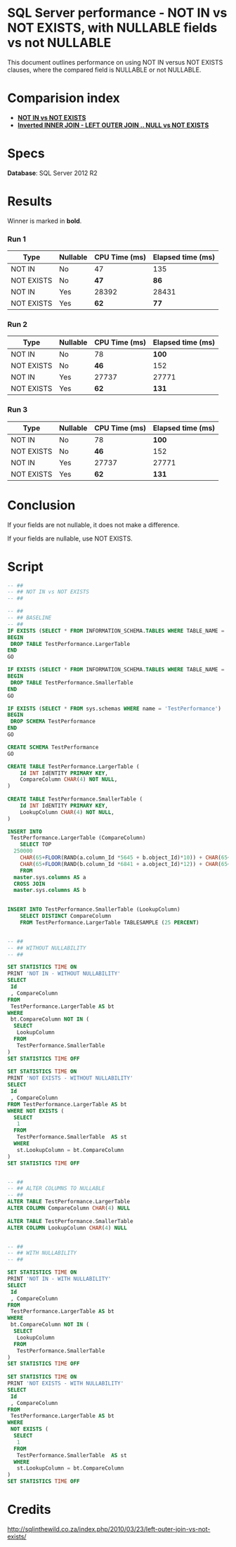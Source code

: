 # SQL Server performance - NOT IN vs NOT EXISTS, with NULLABLE fields vs not NULLABLE

This document outlines performance on using NOT IN versus NOT EXISTS clauses, where the compared field is NULLABLE or not NULLABLE.

# Comparision index
* **[NOT IN vs NOT EXISTS](https://github.com/ebergstedt/sql_performance_not_in_vs_not_exists)**
* **[Inverted INNER JOIN - LEFT OUTER JOIN .. NULL vs NOT EXISTS](https://github.com/ebergstedt/sql_performance_left_outer_join_null_vs_not_exists)**

# Specs

**Database**: SQL Server 2012 R2

# Results

Winner is marked in **bold**.

### Run 1

| Type       | Nullable | CPU Time (ms) | Elapsed time (ms) |
|------------|----------|---------------|-------------------|
| NOT IN     | No       | 47            | 135               |
| NOT EXISTS | No       | **47**            | **86**                |
| NOT IN     | Yes      | 28392         | 28431             |
| NOT EXISTS | Yes      | **62**            | **77**                |

### Run 2

| Type       | Nullable | CPU Time (ms) | Elapsed time (ms) |
|------------|----------|---------------|-------------------|
| NOT IN     | No       | 78            | **100**               |
| NOT EXISTS | No       | **46**            | 152               |
| NOT IN     | Yes      | 27737         | 27771             |
| NOT EXISTS | Yes      | **62**            | **131**               |

### Run 3

| Type       | Nullable | CPU Time (ms) | Elapsed time (ms) |
|------------|----------|---------------|-------------------|
| NOT IN     | No       | 78            | **100**               |
| NOT EXISTS | No       | **46**            | 152               |
| NOT IN     | Yes      | 27737         | 27771             |
| NOT EXISTS | Yes      | **62**            | **131**               |

# Conclusion

If your fields are not nullable, it does not make a difference.

If your fields are nullable, use NOT EXISTS.

# Script

```sql
-- ##
-- ## NOT IN vs NOT EXISTS
-- ##

-- ##
-- ## BASELINE
-- ##
IF EXISTS (SELECT * FROM INFORMATION_SCHEMA.TABLES WHERE TABLE_NAME = 'LargerTable' AND TABLE_SCHEMA = 'TestPerformance')
BEGIN
 DROP TABLE TestPerformance.LargerTable
END
GO

IF EXISTS (SELECT * FROM INFORMATION_SCHEMA.TABLES WHERE TABLE_NAME = 'SmallerTable' AND TABLE_SCHEMA = 'TestPerformance')
BEGIN
 DROP TABLE TestPerformance.SmallerTable
END
GO

IF EXISTS (SELECT * FROM sys.schemas WHERE name = 'TestPerformance')
BEGIN
 DROP SCHEMA TestPerformance 
END
GO

CREATE SCHEMA TestPerformance
GO

CREATE TABLE TestPerformance.LargerTable (
	Id INT IdENTITY PRIMARY KEY,
	CompareColumn CHAR(4) NOT NULL,
)
 
CREATE TABLE TestPerformance.SmallerTable (
	Id INT IdENTITY PRIMARY KEY,
	LookupColumn CHAR(4) NOT NULL,
)

INSERT INTO 
 TestPerformance.LargerTable (CompareColumn)
	SELECT TOP 
  250000
	CHAR(65+FLOOR(RAND(a.column_Id *5645 + b.object_Id)*10)) + CHAR(65+FLOOR(RAND(b.column_Id *3784 + b.object_Id)*12)) +
	CHAR(65+FLOOR(RAND(b.column_Id *6841 + a.object_Id)*12)) + CHAR(65+FLOOR(RAND(a.column_Id *7544 + b.object_Id)*8))
	FROM 
  master.sys.columns AS a 
  CROSS JOIN 
  master.sys.columns AS b
 

INSERT INTO TestPerformance.SmallerTable (LookupColumn)
	SELECT DISTINCT CompareColumn
	FROM TestPerformance.LargerTable TABLESAMPLE (25 PERCENT)


-- ##
-- ## WITHOUT NULLABILITY
-- ##

SET STATISTICS TIME ON
PRINT 'NOT IN - WITHOUT NULLABILITY'
SELECT 
 Id
 , CompareColumn 
FROM 
 TestPerformance.LargerTable AS bt
WHERE 
 bt.CompareColumn NOT IN (
  SELECT 
   LookupColumn 
  FROM 
   TestPerformance.SmallerTable
)
SET STATISTICS TIME OFF
 
SET STATISTICS TIME ON
PRINT 'NOT EXISTS - WITHOUT NULLABILITY'
SELECT 
 Id
 , CompareColumn
FROM TestPerformance.LargerTable AS bt
WHERE NOT EXISTS (
  SELECT 
   1
  FROM 
   TestPerformance.SmallerTable  AS st
  WHERE 
   st.LookupColumn = bt.CompareColumn
)
SET STATISTICS TIME OFF


-- ##
-- ## ALTER COLUMNS TO NULLABLE
-- ##
ALTER TABLE TestPerformance.LargerTable
ALTER COLUMN CompareColumn CHAR(4) NULL
 
ALTER TABLE TestPerformance.SmallerTable
ALTER COLUMN LookupColumn CHAR(4) NULL


-- ##
-- ## WITH NULLABILITY
-- ##

SET STATISTICS TIME ON
PRINT 'NOT IN - WITH NULLABILITY'
SELECT 
 Id
 , CompareColumn 
FROM 
 TestPerformance.LargerTable AS bt
WHERE 
 bt.CompareColumn NOT IN (
  SELECT 
   LookupColumn 
  FROM 
   TestPerformance.SmallerTable
)
SET STATISTICS TIME OFF
 
SET STATISTICS TIME ON
PRINT 'NOT EXISTS - WITH NULLABILITY'
SELECT 
 Id
 , CompareColumn
FROM 
 TestPerformance.LargerTable AS bt
WHERE 
 NOT EXISTS (
  SELECT 
   1
  FROM 
   TestPerformance.SmallerTable  AS st
  WHERE 
   st.LookupColumn = bt.CompareColumn
)
SET STATISTICS TIME OFF
```

# Credits

http://sqlinthewild.co.za/index.php/2010/03/23/left-outer-join-vs-not-exists/
